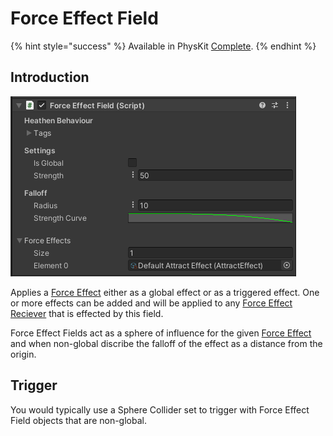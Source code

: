 # Force Effect Field

{% hint style="success" %}
Available in PhysKit [Complete](https://prf.hn/l/rpoyznk).
{% endhint %}

## Introduction

![](<../../../../.gitbook/assets/image (163).png>)

Applies a [Force Effect](../../objects/force-effect/) either as a global effect or as a triggered effect. One or more effects can be added and will be applied to any [Force Effect Reciever](../force-effect-reciever.md) that is effected by this field.

Force Effect Fields act as a sphere of influence for the given [Force Effect](../../objects/force-effect/) and when non-global discribe the falloff of the effect as a distance from the origin.

## Trigger

You would typically use a Sphere Collider set to trigger with Force Effect Field objects that are non-global.
